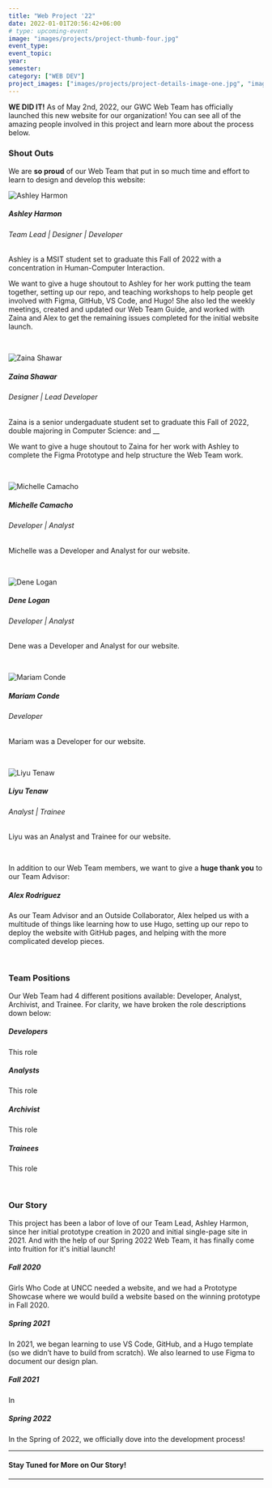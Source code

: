```yaml
---
title: "Web Project '22"
date: 2022-01-01T20:56:42+06:00
# type: upcoming-event
image: "images/projects/project-thumb-four.jpg"
event_type:
event_topic:
year: 
semester: 
category: ["WEB DEV"]
project_images: ["images/projects/project-details-image-one.jpg", "images/projects/project-details-image-two.jpg"]
---
```


**WE DID IT!** As of May 2nd, 2022, our GWC Web Team has officially launched this new website for our organization! You can see all of the amazing people involved in this project and learn more about the process below.
### Shout Outs
We are __so proud__ of our Web Team that put in so much time and effort to learn to design and develop this website:

![Ashley Harmon](../../images/team/web-team/Ashley-Harmon.png)
##### Ashley Harmon
###### Team Lead | Designer | Developer
Ashley is a MSIT student set to graduate this Fall of 2022 with a concentration in Human-Computer Interaction. 

We want to give a huge shoutout to Ashley for her work putting the team together, setting up our repo, and teaching workshops to help people get involved with Figma, GitHub, VS Code, and Hugo! She also led the weekly meetings, created and updated our Web Team Guide, and worked with Zaina and Alex to get the remaining issues completed for the initial website launch.

&nbsp;



![Zaina Shawar](../../images/team/web-team/Zaina-Shawar.png)
##### Zaina Shawar
###### Designer | Lead Developer
Zaina is a senior undergaduate student set to graduate this Fall of 2022, double majoring in Computer Science: and __

We want to give a huge shoutout to Zaina for her work with Ashley to complete the Figma Prototype and help structure the Web Team work.  

&nbsp;



![Michelle Camacho](../../images/team/web-team/Michelle-Camacho.png)
##### Michelle Camacho
###### Developer | Analyst
Michelle was a Developer and Analyst for our website.

&nbsp;



![Dene Logan](../../images/team/web-team/Dene-Logan.png)
##### Dene Logan
###### Developer | Analyst
Dene was a Developer and Analyst for our website.

&nbsp;


![Mariam Conde](../../images/team/web-team/Mariam-Conde.png)
##### Mariam Conde
###### Developer
Mariam was a Developer for our website.

&nbsp;


![Liyu Tenaw](../../images/team/web-team/Liyu-Tenaw.png)
##### Liyu Tenaw
###### Analyst | Trainee
Liyu was an Analyst and Trainee for our website.

&nbsp;


In addition to our Web Team members, we want to give a **huge thank you** to our Team Advisor:
##### Alex Rodriguez
As our Team Advisor and an Outside Collaborator, Alex helped us with a multitude of things like learning how to use Hugo, setting up our repo to deploy the website with GitHub pages, and helping with the more complicated develop pieces. 

&nbsp;



### Team Positions
Our Web Team had 4 different positions available: Developer, Analyst, Archivist, and Trainee. For clarity, we have broken the role descriptions down below:

##### Developers 
This role 

##### Analysts
This role

##### Archivist
This role

##### Trainees
This role


&nbsp;


### Our Story
This project has been a labor of love of our Team Lead, Ashley Harmon, since her initial prototype creation in 2020 and initial single-page site in 2021. And with the help of our Spring 2022 Web Team, it has finally come into fruition for it's initial launch!

##### Fall 2020 
Girls Who Code at UNCC needed a website, and we had a Prototype Showcase where we would build a website based on the winning prototype in Fall 2020.

##### Spring 2021
In 2021, we began learning to use VS Code, GitHub, and a Hugo template (so we didn’t have to build from scratch). We also learned to use Figma to document our design plan.

##### Fall 2021
In

##### Spring 2022 
In the Spring of 2022, we officially dove into the development process!

---
#### Stay Tuned for More on Our Story!

---




